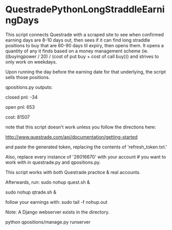 # QuestradePythonLongStraddleEarningDays

This script connects Questrade with a scraped site to see when confirmed earning days are 8-10 days out, then sees if it can find long straddle positions to buy that are 60-90 days til expiry, then opens them. It opens a quantity of any it finds based on a money management scheme (ie. ((buyingpower / 20) / (cost of put buy + cost of call buy))) and strives to only work on weekdays. 

Upon running the day before the earning date for that underlying, the script sells those positions.

qpositions.py outputs:

closed pnl: -34

open pnl: 653

cost: 81507

note that this script doesn't work unless you follow the directions here: 

http://www.questrade.com/api/documentation/getting-started

and paste the generated token, replacing the contents of 'refresh_token.txt.'

Also, replace every instance of '26016670' with your account # you want to work with in questrade.py and qpositions.py.

This script works with both Questrade practice & real accounts.

Afterwards, run: 
sudo nohup quest.sh &

sudo nohup qtrade.sh &

follow your earnings with:
sudo tail -f nohup.out

Note: A Django webserver exists in the directory.

python qpositions/manage.py runserver
